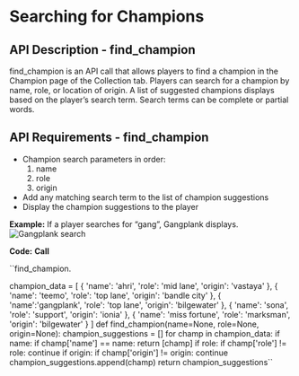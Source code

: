 # Searching for Champions

## API Description - find_champion
find_champion is an API call that allows players to find a champion in the Champion page of the Collection tab. Players can search for a champion by name, role, or location of origin. A list of suggested champions displays based on the player’s search term. Search terms can be complete or partial words.

## API Requirements - find_champion
- Champion search parameters in order:
  1. name
  2. role
  3. origin
- Add any matching search term to the list of champion suggestions
- Display the champion suggestions to the player


**Example:** If a player searches for “gang”, Gangplank displays.
![Gangplank search](Collection_Champions_Search.png)

**Code:**
**Call**

``find_champion.

champion_data = [
 {
 'name': 'ahri',
 'role': 'mid lane',
 'origin': 'vastaya'
 },
 {
 'name': 'teemo',
 'role': 'top lane',
 'origin': 'bandle city'
 },
 {
 'name':'gangplank',
 'role': 'top lane',
 'origin': 'bilgewater'
 },
 {
 'name': 'sona',
 'role': 'support',
 'origin': 'ionia'
 },
 {
 'name': 'miss fortune',
 'role': 'marksman',
 'origin': 'bilgewater'
 }
]
def find_champion(name=None, role=None, origin=None):
 champion_suggestions = []
 for champ in champion_data:
 if name:
 if champ['name'] == name:
 return [champ]
 if role:
 if champ['role'] != role:
 continue
 if origin:
 if champ['origin'] != origin:
 continue
 champion_suggestions.append(champ)
 return champion_suggestions``
